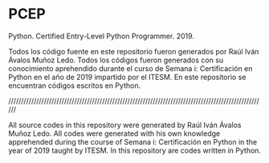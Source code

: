 # PCEP
Python. Certified Entry-Level Python Programmer. 2019.

Todos los código fuente en este repositorio fueron generados por Raúl Iván Ávalos Muñoz Ledo. Todos los códigos fueron generados con su conocimiento aprehendido durante el curso de Semana i: Certificación en Python en el año de 2019 impartido por el ITESM. En este repositorio se encuentran códigos escritos en Python.

//////////////////////////////////////////////////////////////////////////////////////////////////////

All source codes in this repository were generated by Raúl Iván Ávalos Muñoz Ledo. All codes were generated with his own knowledge apprehended during the course of Semana i: Certificación en Python in the year of 2019 taught by ITESM. In this repository are codes written in Python.
